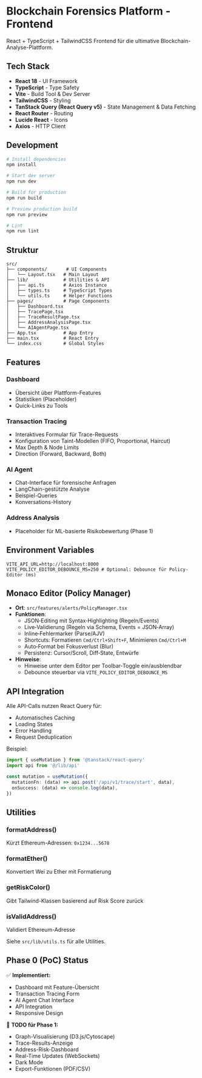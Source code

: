 # Blockchain Forensics Platform - Frontend

React + TypeScript + TailwindCSS Frontend für die ultimative Blockchain-Analyse-Plattform.

## Tech Stack

- **React 18** - UI Framework
- **TypeScript** - Type Safety
- **Vite** - Build Tool & Dev Server
- **TailwindCSS** - Styling
- **TanStack Query (React Query v5)** - State Management & Data Fetching
- **React Router** - Routing
- **Lucide React** - Icons
- **Axios** - HTTP Client

## Development

```bash
# Install dependencies
npm install

# Start dev server
npm run dev

# Build for production
npm run build

# Preview production build
npm run preview

# Lint
npm run lint
```

## Struktur

```
src/
├── components/       # UI Components
│   └── Layout.tsx   # Main Layout
├── lib/             # Utilities & API
│   ├── api.ts       # Axios Instance
│   ├── types.ts     # TypeScript Types
│   └── utils.ts     # Helper Functions
├── pages/           # Page Components
│   ├── Dashboard.tsx
│   ├── TracePage.tsx
│   ├── TraceResultPage.tsx
│   ├── AddressAnalysisPage.tsx
│   └── AIAgentPage.tsx
├── App.tsx          # App Entry
├── main.tsx         # React Entry
└── index.css        # Global Styles
```

## Features

### Dashboard
- Übersicht über Plattform-Features
- Statistiken (Placeholder)
- Quick-Links zu Tools

### Transaction Tracing
- Interaktives Formular für Trace-Requests
- Konfiguration von Taint-Modellen (FIFO, Proportional, Haircut)
- Max Depth & Node Limits
- Direction (Forward, Backward, Both)

### AI Agent
- Chat-Interface für forensische Anfragen
- LangChain-gestützte Analyse
- Beispiel-Queries
- Konversations-History

### Address Analysis
- Placeholder für ML-basierte Risikobewertung (Phase 1)

## Environment Variables

```env
VITE_API_URL=http://localhost:8000
VITE_POLICY_EDITOR_DEBOUNCE_MS=250 # Optional: Debounce für Policy-Editor (ms)
```

## Monaco Editor (Policy Manager)

- **Ort**: `src/features/alerts/PolicyManager.tsx`
- **Funktionen**:
  - JSON‑Editing mit Syntax‑Highlighting (Regeln/Events)
  - Live‑Validierung (Regeln via Schema, Events = JSON‑Array)
  - Inline‑Fehlermarker (Parse/AJV)
  - Shortcuts: Formatieren `Cmd/Ctrl+Shift+F`, Minimieren `Cmd/Ctrl+M`
  - Auto‑Format bei Fokusverlust (Blur)
  - Persistenz: Cursor/Scroll, Diff‑State, Entwürfe
- **Hinweise**:
  - Hinweise unter dem Editor per Toolbar‑Toggle ein/ausblendbar
  - Debounce steuerbar via `VITE_POLICY_EDITOR_DEBOUNCE_MS`

## API Integration

Alle API-Calls nutzen React Query für:
- Automatisches Caching
- Loading States
- Error Handling
- Request Deduplication

Beispiel:
```typescript
import { useMutation } from '@tanstack/react-query'
import api from '@/lib/api'

const mutation = useMutation({
  mutationFn: (data) => api.post('/api/v1/trace/start', data),
  onSuccess: (data) => console.log(data),
})
```

## Utilities

### formatAddress()
Kürzt Ethereum-Adressen: `0x1234...5678`

### formatEther()
Konvertiert Wei zu Ether mit Formatierung

### getRiskColor()
Gibt Tailwind-Klassen basierend auf Risk Score zurück

### isValidAddress()
Validiert Ethereum-Adresse

Siehe `src/lib/utils.ts` für alle Utilities.

## Phase 0 (PoC) Status

✅ **Implementiert:**
- Dashboard mit Feature-Übersicht
- Transaction Tracing Form
- AI Agent Chat Interface
- API Integration
- Responsive Design

🚧 **TODO für Phase 1:**
- Graph-Visualisierung (D3.js/Cytoscape)
- Trace-Results-Anzeige
- Address-Risk-Dashboard
- Real-Time Updates (WebSockets)
- Dark Mode
- Export-Funktionen (PDF/CSV)
